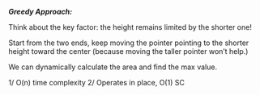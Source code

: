 ***Greedy Approach:***

Think about the key factor: the height remains limited by the shorter one!

Start from the two ends, keep moving the pointer pointing to the shorter height toward the center (because moving the taller pointer won’t help.)

We can dynamically calculate the area and find the max value. 

1/ O(n) time complexity
2/ Operates in place, O(1) SC